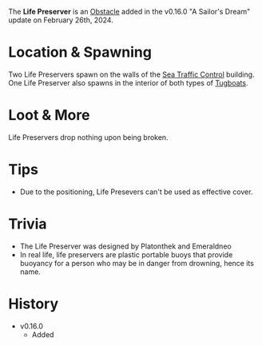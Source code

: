 The **Life Preserver** is an [Obstacle](/obstacles) added in the v0.16.0 "A Sailor's Dream" update on February 26th, 2024.

# Location & Spawning

Two Life Preservers spawn on the walls of the [Sea Traffic Control](/buildings/sea_traffic_control) building. One Life Preserver also spawns in the interior of both types of [Tugboats](/buildings/tugboats).

# Loot & More

Life Preservers drop nothing upon being broken.

# Tips

- Due to the positioning, Life Presevers can't be used as effective cover.

# Trivia

- The Life Preserver was designed by Platonthek and Emeraldneo
- In real life, life preservers are plastic portable buoys that provide buoyancy for a person who may be in danger from drowning, hence its name. 

# History

- v0.16.0
  - Added
